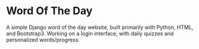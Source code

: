 # Word Of The Day
A simple Django word of the day website, built primarily with Python, HTML, and Bootstrap3. Working on a login interface, with daily quizzes and personalized words/progress. 
